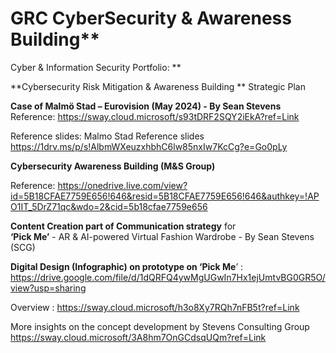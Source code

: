 # GRC CyberSecurity & Awareness Building**
Cyber &amp; Information Security Portfolio: **



**Cybersecurity Risk Mitigation & Awareness Building **
Strategic Plan 

**Case of Malmö Stad – Eurovision (May 2024) - By Sean Stevens**
Reference: https://sway.cloud.microsoft/s93tDRF2SQY2iEkA?ref=Link 


Reference slides: Malmo Stad Reference slides https://1drv.ms/p/s!AlbmWXeuzxhbhC6lw85nxIw7KcCg?e=Go0pLy






**Cybersecurity Awareness Building (M&S Group)** 

Reference: https://onedrive.live.com/view?id=5B18CFAE7759E656!646&resid=5B18CFAE7759E656!646&authkey=!APO1IT_5DrZ71qc&wdo=2&cid=5b18cfae7759e656







**Content Creation part of Communication strategy** for  
**‘Pick Me’** - AR & AI-powered Virtual Fashion Wardrobe - By Sean Stevens (SCG) 

**Digital Design (Infographic) on prototype  on ‘Pick Me**’ : https://drive.google.com/file/d/1dQRFQ4ywMgUGwIn7Hx1ejUmtvBG0GR5O/view?usp=sharing  

Overview : https://sway.cloud.microsoft/h3o8Xy7RQh7nFB5t?ref=Link  

More insights on the concept development by Stevens Consulting Group  https://sway.cloud.microsoft/3A8hm7OnGCdsqUQm?ref=Link   

